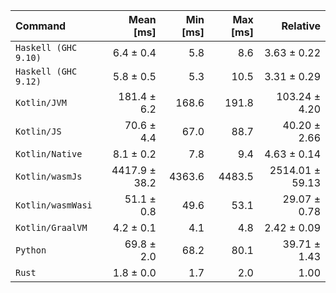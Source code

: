 | Command | Mean [ms] | Min [ms] | Max [ms] | Relative |
|:---|---:|---:|---:|---:|
| `Haskell (GHC 9.10)` | 6.4 ± 0.4 | 5.8 | 8.6 | 3.63 ± 0.22 |
| `Haskell (GHC 9.12)` | 5.8 ± 0.5 | 5.3 | 10.5 | 3.31 ± 0.29 |
| `Kotlin/JVM` | 181.4 ± 6.2 | 168.6 | 191.8 | 103.24 ± 4.20 |
| `Kotlin/JS` | 70.6 ± 4.4 | 67.0 | 88.7 | 40.20 ± 2.66 |
| `Kotlin/Native` | 8.1 ± 0.2 | 7.8 | 9.4 | 4.63 ± 0.14 |
| `Kotlin/wasmJs` | 4417.9 ± 38.2 | 4363.6 | 4483.5 | 2514.01 ± 59.13 |
| `Kotlin/wasmWasi` | 51.1 ± 0.8 | 49.6 | 53.1 | 29.07 ± 0.78 |
| `Kotlin/GraalVM` | 4.2 ± 0.1 | 4.1 | 4.8 | 2.42 ± 0.09 |
| `Python` | 69.8 ± 2.0 | 68.2 | 80.1 | 39.71 ± 1.43 |
| `Rust` | 1.8 ± 0.0 | 1.7 | 2.0 | 1.00 |
